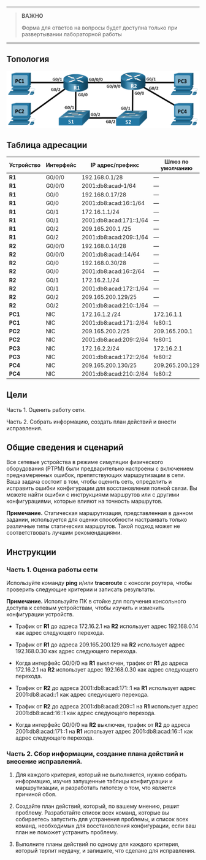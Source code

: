 
---

> **ВАЖНО**
> 
> Форма для ответов на вопросы будет доступна только при развертывании лабораторной работы 

---

## Топология

![](./assets/topology.png)

## Таблица адресации

| **Устройство** | **Интерфейс** | **IP адрес/префикс**        | **Шлюз по умолчанию** |
|------------|-----------|-------------------------|-------------------|
| **R1**     | G0/0/0    | 192.168.0.1/28          | —                 |
| **R1**     | G0/0/0    | 2001:db8:acad።1/64      | —                 |
| **R1**     | G0/0      | 192.168.0.17/28         | —                 |
| **R1**     | G0/0      | 2001:db8:acad:16::1/64  | —                 |
| **R1**     | G0/1      | 172.16.1.1/24           | —                 |
| **R1**     | G0/1      | 2001:db8:acad:171::1/64 | —                 |
| **R1**     | G0/2      | 209.165.200.1 /25       | —                 |
| **R1**     | G0/2      | 2001:db8:acad:209::1/64 | —                 |
| **R2**     | G0/0/0    | 192.168.0.14/28         | —                 |
| **R2**     | G0/0/0    | 2001:db8:acad::14/64    | —                 |
| **R2**     | G0/0      | 192.168.0.30/28         | —                 |
| **R2**     | G0/0      | 2001:db8:acad:16::2/64  | —                 |
| **R2**     | G0/1      | 172.16.2.1/24           | —                 |
| **R2**     | G0/1      | 2001:db8:acad:172::1/64 | —                 |
| **R2**     | G0/2      | 209.165.200.129/25      | —                 |
| **R2**     | G0/2      | 2001:db8:acad:210::1/64 | —                 |
| **PC1**    | NIC       | 172.16.1.2 /24          | 172.16.1.1        |
| **PC1**    | NIC       | 2001:db8:acad:171::2/64 | fe80::1           |
| **PC2**    | NIC       | 209.165.200.2/25        | 209.165.200.1     |
| **PC2**    | NIC       | 2001:db8:acad:209::2/64 | fe80::1           |
| **PC3**    | NIC       | 172.16.2.2/24           | 172.16.2.1        |
| **PC3**    | NIC       | 2001:db8:acad:172::2/64 | fe80::2           |
| **PC4**    | NIC       | 209.165.200.130/25      | 209.265.200.129   |
| **PC4**    | NIC       | 2001:db8:acad:210::2/64 | fe80::2           |

## Цели

Часть 1. Оценить работу сети.

Часть 2. Собрать информацию, создать план действий и внести исправления.

## Общие сведения и сценарий

Все сетевые устройства в режиме симуляции физического оборудования (PTPM) были предварительно настроены с включением преднамеренных ошибок, препятствующих маршрутизации в сети. Ваша задача состоит в том, чтобы оценить сеть, определить и исправить ошибки конфигурации для восстановления полной связи. Вы можете найти ошибки с инструкциями маршрутов или с другими конфигурациями, которые влияют на точность маршрутов.

**Примечание.** Статическая маршрутизация, представленная в данном задании, используется для оценки способности настраивать только различные типы статических маршрутов. Такой подход может не соответствовать лучшим рекомендациями.

## Инструкции

### Часть 1. Оценка работы сети

Используйте команду **ping** и/или **traceroute** с консоли роутера, чтобы проверить следующие критерии и записать результаты.

**Примечание.** Используйте ПК в стойке для получения консольного доступа к сетевым устройствам, чтобы изучить и изменить конфигурации устройств.

-   Трафик от **R1** до адреса 172.16.2.1 на **R2** использует адрес 192.168.0.14 как адрес следующего перехода.

-   Трафик от **R1** до адреса 209.165.200.129 на **R2** использует адрес 192.168.0.30 как адрес следующего перехода.

-   Когда интерфейс G0/0/0 на **R1** выключен, трафик от **R1** до адреса 172.16.2.1 на **R2** использует адрес 192.168.0.30 как адрес следующего перехода.

-   Трафик от **R2** до адреса 2001:db8:acad:171::1 на **R1** использует адрес 2001:db8:acad::1 как адрес следующего перехода.

-   Трафик от **R2** до адреса 2001:db8:acad:209::1 на **R1** использует адрес 2001:db8:acad:16::1 как адрес следующего перехода.

-   Когда интерфейс G0/0/0 на **R2** выключен, трафик от **R2** до адреса 2001:db8:acad:171::1 на **R1** использует адрес 2001:db8:acad:16::1 как адрес следующего перехода.

### Часть 2. Сбор информации, создание плана действий и внесение исправлений.

1.  Для каждого критерия, который не выполняется, нужно собрать информацию, изучив запущенные таблицы конфигурации и маршрутизации, и разработать гипотезу о том, что является причиной сбоя.

2.  Создайте план действий, который, по вашему мнению, решит проблему. Разработайте список всех команд, которые вы собираетесь запустить для устранения проблемы, и список всех команд, необходимых для восстановления конфигурации, если ваш план не поможет устранить проблему.

3.  Выполните планы действий по одному для каждого критерия, который терпит неудачу, и запишите, что сделано для исправления.

<!-- [Скачать файл Packet Tracer для локального запуска](./assets/16.3.2-lab.pka) -->
